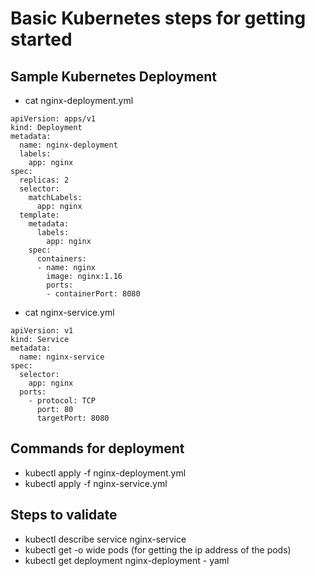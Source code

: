 # Basic Kubernetes steps for getting started

## Sample Kubernetes Deployment

* cat nginx-deployment.yml
```
apiVersion: apps/v1
kind: Deployment
metadata:
  name: nginx-deployment
  labels:
    app: nginx
spec:
  replicas: 2
  selector:
    matchLabels:
      app: nginx
  template:
    metadata:
      labels:
        app: nginx
    spec:
      containers:
      - name: nginx
        image: nginx:1.16
        ports:
        - containerPort: 8080
```
* cat nginx-service.yml
```
apiVersion: v1
kind: Service
metadata:
  name: nginx-service
spec:
  selector:
    app: nginx
  ports:
    - protocol: TCP
      port: 80
      targetPort: 8080
```

## Commands for deployment
* kubectl apply -f nginx-deployment.yml
* kubectl apply -f nginx-service.yml

## Steps to validate
* kubectl describe service nginx-service
* kubectl get -o wide pods  (for getting the ip address of the pods)
* kubectl get deployment nginx-deployment - yaml

